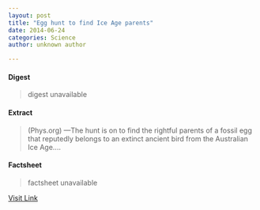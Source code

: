 ```yaml
---
layout: post
title: "Egg hunt to find Ice Age parents"
date: 2014-06-24
categories: Science
author: unknown author

---
```



#### Digest
>digest unavailable

#### Extract
>(Phys.org) —The hunt is on to find the rightful parents of a fossil egg that reputedly belongs to an extinct ancient bird from the Australian Ice Age....

#### Factsheet
>factsheet unavailable

[Visit Link](http://phys.org/news322813473.html)


